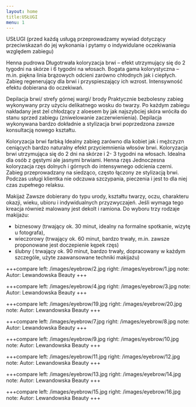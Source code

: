 ```yaml
---
layout: home
title:USŁUGI
menu: 1
---
```


USŁUGI
(przed każdą usługą przeprowadzamy wywiad dotyczący przeciwskazań do jej wykonania i pytamy o indywidulane oczekiwania względem zabiegu)

Henna pudrowa
Długotrwała koloryzacja brwi – efekt utrzymujący się do 2 tygodni na skórze i 6 tygodni na włosach. Bogata gama kolorystyczna – m.in.  piękna linia brązowych odcieni zarówno chłodnych jak i ciepłych. Zabieg regenerujący dla brwi i przyspieszający ich wzrost. Intensywność efektu dobierana do oczekiwań.

Depilacja brwi/ strefy górnej wargi/ brody
Praktycznie bezbolesny zabieg wykonywany przy użyciu delikatnego wosku do twarzy. Po każdym zabiegu nakładany jest żel chłodzący z aloesem by jak najszybciej skóra wróciła do stanu sprzed zabiegu (zniwelowanie zaczerwienienia). Depilacja wykonywana bardzo dokładnie a stylizacja brwi poprzedzona zawsze konsultacją nowego kształtu.  

Koloryzacja brwi farbką
Idealny zabieg zarówno dla kobiet jak i mężczyzn ceniących bardzo naturalny efekt przyciemnienia włosów brwi. Koloryzacja brwi utrzymująca się do 2 dni na skórze i 2- 3 tygodni na włosach. Idealna dla osób z gęstymi ale jasnymi brwiami.
Henna rzęs
Jednoczesna koloryzacja rzęs dolnych i górnych do intensywnego odcienia czerni. Zabieg przeprowadzany na siedząco, często łączony ze stylizacją brwi. Podczas usługi klientka nie odczuwa szczypania, pieczenia i jest to dla niej czas zupełnego relaksu. 

Makijaż
Zawsze dobierany do typu urody, kształtu twarzy, oczu, charakteru okazji, wieku, ubioru i indywidualnych przyzwyczajeń. Jeśli wymaga tego kreacja również malowany jest dekolt i ramiona. Do wyboru trzy rodzaje makijażu:
- biznesowy (trwający ok. 30 minut, idealny na formalne spotkanie, wizytę u fotografa), 
- wieczorowy (trwający ok. 60 minut, bardzo trwały, m.in. zawsze proponowane jest doczepienie kępek rzęs)
- ślubny ( trwający ok. 90 minut, bardzo trwały, dopracowany w każdym szczególe, użyte zaawansowane techniki makijażu)

+++compare
left: /images/eyebrow/2.jpg
right: /images/eyebrow/1.jpg
note: Autor: Lewandowska Beauty
+++

+++compare
left: /images/eyebrow/4.jpg
right: /images/eyebrow/3.jpg
note: Autor: Lewandowska Beauty
+++

+++compare
left: /images/eyebrow/19.jpg
right: /images/eyebrow/20.jpg
note: Autor: Lewandowska Beauty
+++

+++compare
left: /images/eyebrow/7.jpg
right: /images/eyebrow/8.jpg
note: Autor: Lewandowska Beauty
+++

+++compare
left: /images/eyebrow/9.jpg
right: /images/eyebrow/10.jpg
note: Autor: Lewandowska Beauty
+++

+++compare
left: /images/eyebrow/11.jpg
right: /images/eyebrow/12.jpg
note: Autor: Lewandowska Beauty
+++

+++compare
left: /images/eyebrow/13.jpg
right: /images/eyebrow/14.jpg
note: Autor: Lewandowska Beauty
+++

+++compare
left: /images/eyebrow/15.jpg
right: /images/eyebrow/16.jpg
note: Autor: Lewandowska Beauty
+++


